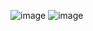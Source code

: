 ![image](https://user-images.githubusercontent.com/106553407/171437158-f397f1ac-42d0-46c2-bee6-870a6e490100.png)
![image](https://user-images.githubusercontent.com/106553407/171437059-a72b6d5d-9320-4212-bf67-bd4d6b1562d5.png)

